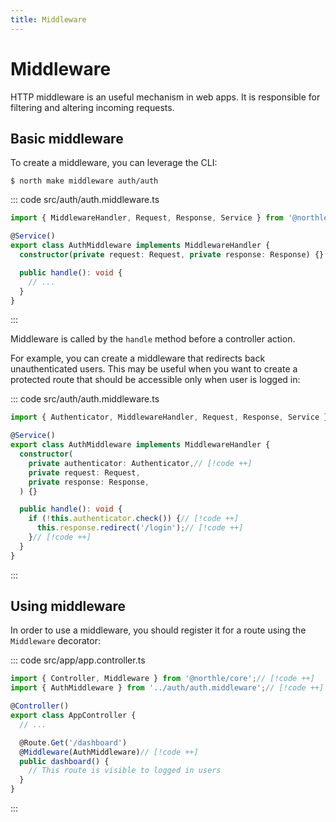 ```yaml
---
title: Middleware
---
```


# Middleware

HTTP middleware is an useful mechanism in web apps. It is responsible for filtering and altering incoming requests.

## Basic middleware

To create a middleware, you can leverage the CLI:

```shell
$ north make middleware auth/auth
```

::: code src/auth/auth.middleware.ts
```ts
import { MiddlewareHandler, Request, Response, Service } from '@northle/core';

@Service()
export class AuthMiddleware implements MiddlewareHandler {
  constructor(private request: Request, private response: Response) {}

  public handle(): void {
    // ...
  }
}
```
:::

Middleware is called by the `handle` method before a controller action.

For example, you can create a middleware that redirects back unauthenticated users. This may be useful when you want to create a protected route that should be accessible only when user is logged in:

::: code src/auth/auth.middleware.ts
```ts
import { Authenticator, MiddlewareHandler, Request, Response, Service } from '@northle/core';// [!code ++]

@Service()
export class AuthMiddleware implements MiddlewareHandler {
  constructor(
    private authenticator: Authenticator,// [!code ++]
    private request: Request,
    private response: Response,
  ) {}

  public handle(): void {
    if (!this.authenticator.check()) {// [!code ++]
      this.response.redirect('/login');// [!code ++]
    }// [!code ++]
  }
}
```
:::

## Using middleware

In order to use a middleware, you should register it for a route using the `Middleware` decorator:

::: code src/app/app.controller.ts
```ts
import { Controller, Middleware } from '@northle/core';// [!code ++]
import { AuthMiddleware } from '../auth/auth.middleware';// [!code ++]

@Controller()
export class AppController {
  // ...

  @Route.Get('/dashboard')
  @Middleware(AuthMiddleware)// [!code ++]
  public dashboard() {
    // This route is visible to logged in users
  }
}
```
:::
